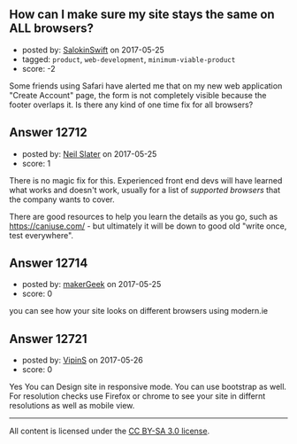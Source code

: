## How can I make sure my site stays the same on ALL browsers?

- posted by: [SalokinSwift](https://stackexchange.com/users/10842984/salokinswift) on 2017-05-25
- tagged: `product`, `web-development`, `minimum-viable-product`
- score: -2

<p>Some friends using Safari have alerted me that on my new web application "Create Account" page, the form is not completely visible because the footer overlaps it. Is there any kind of one time fix for all browsers?</p>



## Answer 12712

- posted by: [Neil Slater](https://stackexchange.com/users/2274369/neil-slater) on 2017-05-25
- score: 1

<p>There is no magic fix for this. Experienced front end devs will have learned what works and doesn't work, usually for a list of <em>supported browsers</em> that the company wants to cover. </p>

<p>There are good resources to help you learn the details as you go, such as <a href="https://caniuse.com/" rel="nofollow noreferrer">https://caniuse.com/</a> - but ultimately it will be down to good old "write once, test everywhere".</p>



## Answer 12714

- posted by: [makerGeek](https://stackexchange.com/users/5473347/makergeek) on 2017-05-25
- score: 0

<p>you can see how your site looks on different browsers using modern.ie</p>



## Answer 12721

- posted by: [VipinS](https://stackexchange.com/users/3685876/vipins) on 2017-05-26
- score: 0

<p>Yes You can Design site in responsive mode. You can use bootstrap as well. For resolution checks use Firefox or chrome to see your site in differnt resolutions as well as mobile view.</p>




---

All content is licensed under the [CC BY-SA 3.0 license](https://creativecommons.org/licenses/by-sa/3.0/).
